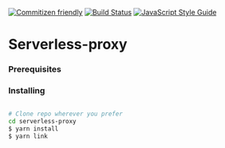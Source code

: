 [![Commitizen friendly](https://img.shields.io/badge/commitizen-friendly-brightgreen.svg)](http://commitizen.github.io/cz-cli/) [![Build Status](https://travis-ci.org/useless-stuff/serverless-local-proxy.svg?branch=master)](https://travis-ci.org/useless-stuff/serverless-local-proxy)
[![JavaScript Style Guide](https://img.shields.io/badge/code_style-standard-brightgreen.svg)](https://standardjs.com)

 
# Serverless-proxy


### Prerequisites


### Installing

```bash

# Clone repo wherever you prefer
cd serverless-proxy
$ yarn install
$ yarn link

```
